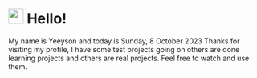  <h1>
    <img src="https://emojis.slackmojis.com/emojis/images/1643510097/45343/hi.gif?1643510097" width="30"/> 
    Hello!
 </h1>
 <p>
    My name is Yeeyson and today is Sunday, 8 October 2023
    Thanks for visiting my profile, I have some test projects going on others are done learning projects and others are real projects.
    Feel free to watch and use them.
 </p>
